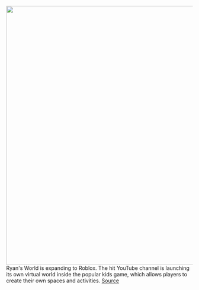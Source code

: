 <img src='https://cdn.vox-cdn.com/thumbor/hii1IzGpU1YuhgD-kJAs5AGhzHo=/0x0:1920x1080/1200x800/filters:focal(986x260:1292x566)/cdn.vox-cdn.com/uploads/chorus_image/image/68455645/RW_Roblox_Characters.0.png' width='700px' /><br/>
Ryan's World is expanding to Roblox. The hit YouTube channel is launching its own virtual world inside the popular kids game, which allows players to create their own spaces and activities.
<a href='https://www.theverge.com/2020/12/4/22152447/ryans-world-roblox-level-youtube-ryan-kaji'> Source <a/>